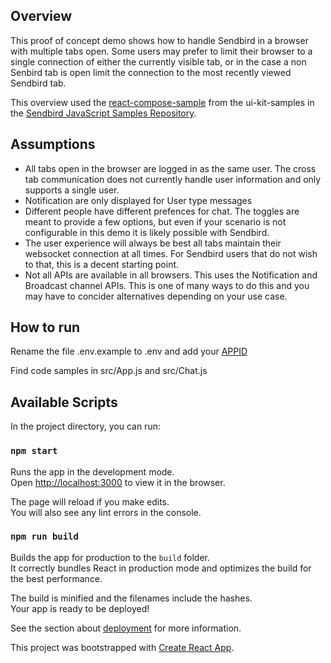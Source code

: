 ## Overview

This proof of concept demo shows how to handle Sendbird in a browser with multiple tabs open. Some users may prefer to limit their browser to a single connection of either the currently visible tab, or in the case a non Senbird tab is open limit the connection to the most recently viewed Sendbird tab.

This overview used the [react-compose-sample](https://github.com/sendbird/SendBird-JavaScript/tree/master/uikit-samples/composed-react-app) from the ui-kit-samples in the [Sendbird JavaScript Samples Repository](https://github.com/sendbird/SendBird-JavaScript).

## Assumptions

- All tabs open in the browser are logged in as the same user. The cross tab communication does not currently handle user information and only supports a single user.
- Notification are only displayed for User type messages
- Different people have different prefences for chat. The toggles are meant to provide a few options, but even if your scenario is not configurable in this demo it is likely possible with Sendbird.
- The user experience will always be best all tabs maintain their websocket connection at all times. For Sendbird users that do not wish to that, this is a decent starting point.
- Not all APIs are available in all browsers. This uses the Notification and Broadcast channel APIs. This is one of many ways to do this and you may have to concider alternatives depending on your use case.
  
## How to run

Rename the file .env.example to .env and add your [APPID](https://dashboard.sendbird.com/)

Find code samples in src/App.js and src/Chat.js

## Available Scripts

In the project directory, you can run:

### `npm start`

Runs the app in the development mode.<br />
Open [http://localhost:3000](http://localhost:3000) to view it in the browser.

The page will reload if you make edits.<br />
You will also see any lint errors in the console.

### `npm run build`

Builds the app for production to the `build` folder.<br />
It correctly bundles React in production mode and optimizes the build for the best performance.

The build is minified and the filenames include the hashes.<br />
Your app is ready to be deployed!

See the section about [deployment](https://facebook.github.io/create-react-app/docs/deployment) for more information.

This project was bootstrapped with [Create React App](https://github.com/facebook/create-react-app).
